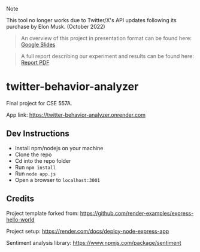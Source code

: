 > [!NOTE]
> This tool no longer works due to Twitter/X's API updates following its purchase by Elon Musk. (October 2022)

> An overview of this project in presentation format can be found here: [Google Slides](https://docs.google.com/presentation/d/1h6c25Dw1NBOEhSdc_0Duu5yp7hmSdFPd_ZwTPlbFvIw/edit?usp=sharing)

> A full report describing our experiment and results can be found here: [Report PDF](https://drive.google.com/file/d/1xaAzTXP1kthjGuUIeIDi8V8L9T0TY2XN/view?usp=sharing)

# twitter-behavior-analyzer
Final project for CSE 557A.

App link: https://twitter-behavior-analyzer.onrender.com

Dev Instructions
------
* Install npm/nodejs on your machine
* Clone the repo
* Cd into the repo folder
* Run `npm install`
* Run `node app.js`
* Open a browser to `localhost:3001`

Credits
------

Project template forked from: https://github.com/render-examples/express-hello-world

Project setup: https://render.com/docs/deploy-node-express-app

Sentiment analysis library: https://www.npmjs.com/package/sentiment
